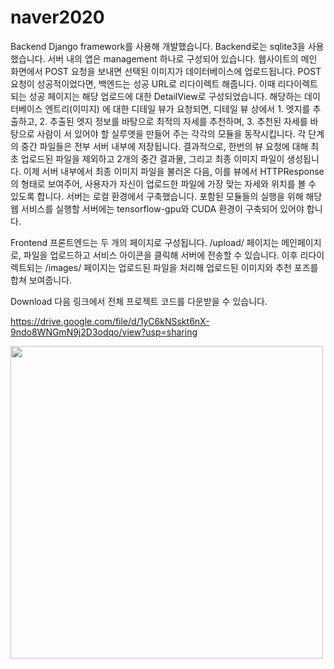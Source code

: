 # naver2020

Backend
Django framework를 사용해 개발했습니다. Backend로는 sqlite3을 사용했습니다. 서버 내의 앱은 management 하나로 구성되어 있습니다.
웹사이트의 메인 화면에서 POST 요청을 보내면 선택된 이미지가 데이터베이스에 업로드됩니다. POST 요청이 성공적이었다면, 백엔드는 성공 URL로 리다이렉트 해줍니다. 이때 리다이렉트 되는 성공 페이지는 해당 업로드에 대한 DetailView로 구성되었습니다. 해당하는 데이터베이스 엔트리(이미지) 에 대한 디테일 뷰가 요청되면, 디테일 뷰 상에서 1. 엣지를 추출하고, 2. 추출된 엣지 정보를 바탕으로 최적의 자세를 추천하며, 3. 추천된 자세를 바탕으로 사람이 서 있어야 할 실루엣을 만들어 주는 각각의 모듈을 동작시킵니다. 각 단계의 중간 파일들은 전부 서버 내부에 저장됩니다. 결과적으로, 한번의 뷰 요청에 대해 최초 업로드된 파일을 제외하고 2개의 중간 결과물, 그리고 최종 이미지 파일이 생성됩니다. 이제 서버 내부에서 최종 이미지 파일을 불러온 다음, 이를 뷰에서 HTTPResponse 의 형태로 보여주어, 사용자가 자신이 업로드한 파일에 가장 맞는 자세와 위치를 볼 수 있도록 합니다.
서버는 로컬 환경에서 구축했습니다. 포함된 모듈들의 실행을 위해 해당 웹 서비스를 실행할 서버에는 tensorflow-gpu와 CUDA 환경이 구축되어 있어야 합니다. 

Frontend
프론트엔드는 두 개의 페이지로 구성됩니다. <URL>/upload/ 페이지는 메인페이지로, 파일을 업로드하고 서비스 아이콘을 클릭해 서버에 전송할 수 있습니다. 이후 리다이렉트되는 <URL>/images/<key> 페이지는 업로드된 파일을 처리해 업로드된 이미지와 추천 포즈를 합쳐 보여줍니다.

Download
다음 링크에서 전체 프로젝트 코드를 다운받을 수 있습니다.

https://drive.google.com/file/d/1yC6kNSskt6nX-9ndo8WNGmN9j2D3odqo/view?usp=sharing

<div>
<img src="https://user-images.githubusercontent.com/34572783/74510955-3560d700-4f48-11ea-8296-6c2a21028d62.jpeg", width=500>
</div>
